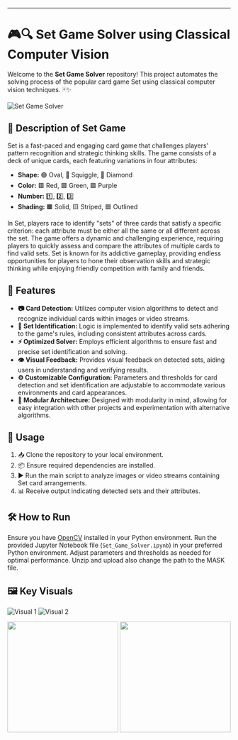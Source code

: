 
---

# 🎮🔍 Set Game Solver using Classical Computer Vision

Welcome to the **Set Game Solver** repository! This project automates the solving process of the popular card game Set using classical computer vision techniques. 🃏✨

![Set Game Solver](https://github.com/manvendra-nema/SetGameVisionSolver/assets/53614640/7010174d-a2d4-4542-bc76-9084e057e3ae)

## 📝 Description of Set Game

Set is a fast-paced and engaging card game that challenges players' pattern recognition and strategic thinking skills. The game consists of a deck of unique cards, each featuring variations in four attributes:
- **Shape:** 🟢 Oval, 🔺 Squiggle, 💎 Diamond
- **Color:** 🟥 Red, 🟩 Green, 🟪 Purple
- **Number:** 1️⃣, 2️⃣, 3️⃣
- **Shading:** 🟧 Solid, 🟨 Striped, 🟦 Outlined

In Set, players race to identify "sets" of three cards that satisfy a specific criterion: each attribute must be either all the same or all different across the set. The game offers a dynamic and challenging experience, requiring players to quickly assess and compare the attributes of multiple cards to find valid sets. Set is known for its addictive gameplay, providing endless opportunities for players to hone their observation skills and strategic thinking while enjoying friendly competition with family and friends.

## 🌟 Features

- **📷 Card Detection:** Utilizes computer vision algorithms to detect and recognize individual cards within images or video streams.
- **🧠 Set Identification:** Logic is implemented to identify valid sets adhering to the game's rules, including consistent attributes across cards.
- **⚡ Optimized Solver:** Employs efficient algorithms to ensure fast and precise set identification and solving.
- **👁️ Visual Feedback:** Provides visual feedback on detected sets, aiding users in understanding and verifying results.
- **⚙️ Customizable Configuration:** Parameters and thresholds for card detection and set identification are adjustable to accommodate various environments and card appearances.
- **🧩 Modular Architecture:** Designed with modularity in mind, allowing for easy integration with other projects and experimentation with alternative algorithms.

## 🚀 Usage

1. 📥 Clone the repository to your local environment.
2. 📦 Ensure required dependencies are installed.
3. ▶️ Run the main script to analyze images or video streams containing Set card arrangements.
4. 📊 Receive output indicating detected sets and their attributes.

## 🛠️ How to Run

Ensure you have [OpenCV](https://opencv.org/) installed in your Python environment. Run the provided Jupyter Notebook file (`Set_Game_Solver.ipynb`) in your preferred Python environment. Adjust parameters and thresholds as needed for optimal performance. Unzip and upload also change the path to the MASK file.

## 🖼️ Key Visuals 

![Visual 1](https://github.com/manvendra-nema/SetGameVisionSolver/assets/53614640/d4f8b44d-8474-44f1-8b01-19797c3cf67f)
![Visual 2](https://github.com/manvendra-nema/SetGameVisionSolver/assets/53614640/1c67f251-6d08-49b6-aa34-313aeea3224a)

<img src="https://github.com/manvendra-nema/SetGameVisionSolver/assets/53614640/5bebc039-1a2d-44e7-bc25-74ce440359ba" width="250" height="250"> <img src="https://github.com/manvendra-nema/SetGameVisionSolver/assets/53614640/24f830c4-1bd7-4b7f-b6d4-448adcc45e56" width="250" height="250">

